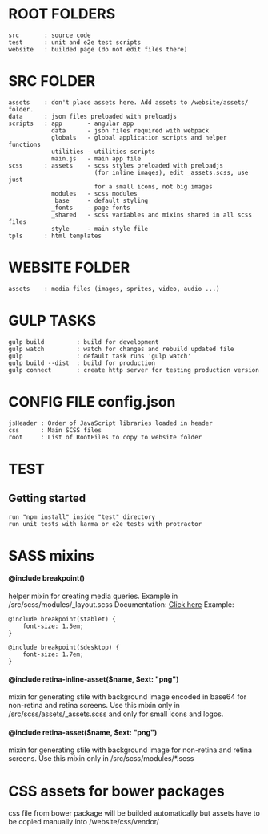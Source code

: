# ROOT FOLDERS
    src       : source code
    test      : unit and e2e test scripts
    website   : builded page (do not edit files there)

# SRC FOLDER
    assets    : don't place assets here. Add assets to /website/assets/ folder.
    data      : json files preloaded with preloadjs
    scripts   : app       - angular app
                data      - json files required with webpack
                globals   - global application scripts and helper functions
                utilities - utilities scripts
                main.js   - main app file
    scss      : assets    - scss styles preloaded with preloadjs
                            (for inline images), edit _assets.scss, use just
                            for a small icons, not big images
                modules   - scss modules
                _base     - default styling
                _fonts    - page fonts
                _shared   - scss variables and mixins shared in all scss files
                style     - main style file
    tpls      : html templates

# WEBSITE FOLDER
    assets    : media files (images, sprites, video, audio ...)

# GULP TASKS
    gulp build         : build for development
    gulp watch         : watch for changes and rebuild updated file
    gulp               : default task runs 'gulp watch'
    gulp build --dist  : build for production
    gulp connect       : create http server for testing production version

# CONFIG FILE config.json
    jsHeader : Order of JavaScript libraries loaded in header
    css      : Main SCSS files
    root     : List of RootFiles to copy to website folder

# TEST
## Getting started
    run "npm install" inside "test" directory
    run unit tests with karma or e2e tests with protractor

# SASS mixins
#### @include breakpoint()
helper mixin for creating media queries. Example in /src/scss/modules/_layout.scss
Documentation: [Click here](https://github.com/at-import/breakpoint/wiki)
Example:

    @include breakpoint($tablet) {
        font-size: 1.5em;
    }

    @include breakpoint($desktop) {
        font-size: 1.7em;
    }

#### @include retina-inline-asset($name, $ext: "png")
mixin for generating stile with background image encoded in base64 for non-retina and retina screens.
Use this mixin only in /src/scss/assets/_assets.scss and only for small icons and logos.

#### @include retina-asset($name, $ext: "png")
mixin for generating stile with background image for non-retina and retina screens.
Use this mixin only in /src/scss/modules/*.scss

# CSS assets for bower packages
css file from bower package will be builded automatically but assets have to be
copied manually into /website/css/vendor/
